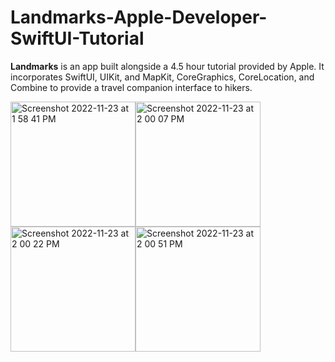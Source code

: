 # Landmarks-Apple-Developer-SwiftUI-Tutorial
<b>Landmarks</b> is an app built alongside a 4.5 hour tutorial provided by Apple. It incorporates SwiftUI, UIKit, and MapKit, CoreGraphics, CoreLocation, and Combine to provide a travel companion interface to hikers.

<img width="200" alt="Screenshot 2022-11-23 at 1 58 41 PM" src="https://user-images.githubusercontent.com/110639779/203632501-c0c26044-04ef-44f7-a5cd-973493c7070b.png"><img width="200" alt="Screenshot 2022-11-23 at 2 00 07 PM" src="https://user-images.githubusercontent.com/110639779/203632510-37423db2-3115-4e96-8626-34818741cb24.png"><img width="200" alt="Screenshot 2022-11-23 at 2 00 22 PM" src="https://user-images.githubusercontent.com/110639779/203632514-ea41ec6a-9401-4321-ae3a-396e163cef19.png"><img width="200" alt="Screenshot 2022-11-23 at 2 00 51 PM" src="https://user-images.githubusercontent.com/110639779/203632516-4e43d01b-467e-4fe9-90f2-e91e2ba2c09e.png">
